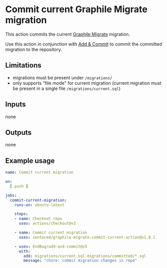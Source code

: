 # Commit current Graphile Migrate migration

This action commits the current [Graphile Migrate](https://github.com/graphile/migrate) migration.

Use this action in conjunction with [Add & Commit](https://github.com/marketplace/actions/add-commit) to commit
the committed migration to the repository.

## Limitations

* migrations must be present under `/migrations/`
* only supports "file mode" for current migration (current migration must be present in a single file `/migrations/current.sql`)

## Inputs

none

## Outputs

none

## Example usage

```yaml
name: Commit current migration

on:
  [ push ]

jobs:
  commit-current-migration:
    runs-on: ubuntu-latest

    steps:
    - name: Checkout repo
      uses: actions/checkout@v2

    - name: Commit current migration
      uses: zentered/graphile-migrate-commit-current-action@v1.0.1

    - uses: EndBug/add-and-commit@v5
      with:
        add: migrations/current.sql migrations/committed/*.sql
        message: "chore: commit migration changes in repo"
```
